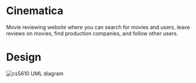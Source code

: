 # Cinematica

Movie reviewing website where you can search for movies and users, leave reviews on movies, find production companies, and follow other users.


# Design

![cs5610 UML diagram](https://github.com/dylanmarin/movie-network-web-app/assets/85572829/36a3ca77-8dc3-4472-ab4b-5cb71eb07454)

